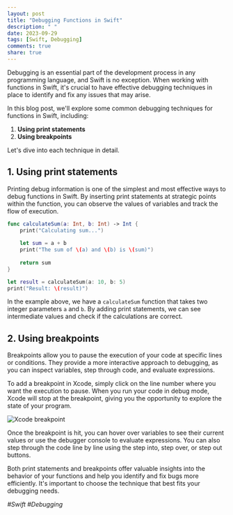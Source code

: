 ```yaml
---
layout: post
title: "Debugging Functions in Swift"
description: " "
date: 2023-09-29
tags: [Swift, Debugging]
comments: true
share: true
---
```


Debugging is an essential part of the development process in any programming language, and Swift is no exception. When working with functions in Swift, it's crucial to have effective debugging techniques in place to identify and fix any issues that may arise.

In this blog post, we'll explore some common debugging techniques for functions in Swift, including:

1. **Using print statements**
2. **Using breakpoints**

Let's dive into each technique in detail.

## 1. Using print statements

Printing debug information is one of the simplest and most effective ways to debug functions in Swift. By inserting print statements at strategic points within the function, you can observe the values of variables and track the flow of execution.

```swift
func calculateSum(a: Int, b: Int) -> Int {
    print("Calculating sum...")
    
    let sum = a + b
    print("The sum of \(a) and \(b) is \(sum)")
    
    return sum
}

let result = calculateSum(a: 10, b: 5)
print("Result: \(result)")
```

In the example above, we have a `calculateSum` function that takes two integer parameters `a` and `b`. By adding print statements, we can see intermediate values and check if the calculations are correct.

## 2. Using breakpoints

Breakpoints allow you to pause the execution of your code at specific lines or conditions. They provide a more interactive approach to debugging, as you can inspect variables, step through code, and evaluate expressions.

To add a breakpoint in Xcode, simply click on the line number where you want the execution to pause. When you run your code in debug mode, Xcode will stop at the breakpoint, giving you the opportunity to explore the state of your program.

![Xcode breakpoint](https://example.com/xcode-breakpoint.png)

Once the breakpoint is hit, you can hover over variables to see their current values or use the debugger console to evaluate expressions. You can also step through the code line by line using the step into, step over, or step out buttons.

Both print statements and breakpoints offer valuable insights into the behavior of your functions and help you identify and fix bugs more efficiently. It's important to choose the technique that best fits your debugging needs.

*#Swift #Debugging*